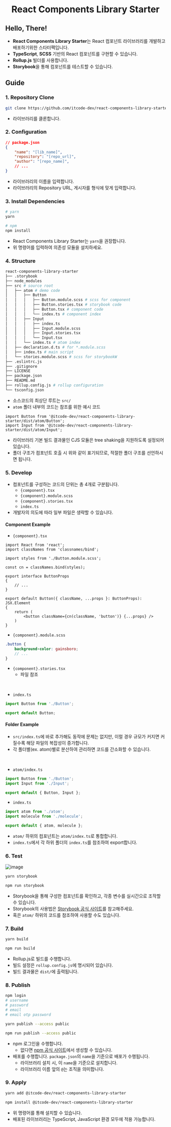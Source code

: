 <h1 align="center">React Components Library Starter</h1>

## Hello, There!

- **React Components Library Starter**는 React 컴포넌트 라이브러리를 개발하고 배포하기위한 스타터팩입니다.
- **TypeScript**, **SCSS** 기반의 React 컴포넌트를 구현할 수 있습니다.
- **Rollup.js** 빌더를 사용합니다.
- **Storybook**을 통해 컴포넌트를 테스트할 수 있습니다.

## Guide

### 1. Repository Clone

``` bash
git clone https://github.com/itcode-dev/react-components-library-starter [lib_name]
```

- 라이브러리를 클론합니다.

### 2. Configuration

``` json
// package.json
{
	"name": "[lib_name]",
	"repository": "[repo_url]",
	"author": "[repo_name]",
	// ...
}
```

- 라이브러리의 이름을 입력합니다.
- 라이브러리의 Repository URL, 게시자를 형식에 맞게 입력합니다.

### 3. Install Dependencies

``` bash
# yarn
yarn

# npm
npm install
```

- React Components Library Starter는 `yarn`을 권장합니다.
- 위 명령어를 입력하여 의존성 모듈을 설치하세요.

### 4. Structure

``` bash
react-components-library-starter
├── .storybook
├── node_modules
├── src # source root
│	├── atom # demo code
│	│	├── Button
│	│	│	├── Button.module.scss # scss for component
│	│	│	├── Button.stories.tsx # storybook code
│	│	│	├── Button.tsx # component code
│	│	│	└── index.ts # component index
│	│	├── Input
│	│	│	├── index.ts
│	│	│	├── Input.module.scss
│	│	│	├── Input.stories.tsx
│	│	│	└── Input.tsx
│	│	└── index.ts # atom index
│	├── declaration.d.ts # for *.module.scss
│	├── index.ts # main script
│	└── stories.module.scss # scss for storybookW
├── .eslintrc.js
├── .gitignore
├── LICENSE
├── package.json
├── README.md
├── rollup.config.js # rollup configuration
└── tsconfig.json
```

- 소스코드의 최상단 루트는 `src/`
- `atom` 폴더 내부의 코드는 참조를 위한 예시 코드

``` tsx
import Button from '@itcode-dev/react-components-library-starter/dist/atom/Button';
import Input from '@itcode-dev/react-components-library-starter/dist/atom/Input';
```

- 라이브러리 기본 빌드 결과물인 CJS 모듈은 tree shaking을 지원하도록 설정되어있습니다.
- 폴더 구조가 컴포넌트 호출 시 위와 같이 표기되므로, 적절한 폴더 구조를 선언하시면 됩니다.

### 5. Develop

- 컴포넌트를 구성하는 코드의 단위는 총 4개로 구분됩니다.
  - `{component}.tsx`
  - `{component}.module.scss`
  - `{component}.stories.tsx`
  - `index.ts`
- 개발자의 의도에 따라 일부 파일은 생략할 수 있습니다.

#### Component Example

- `{component}.tsx`

``` tsx
import React from 'react';
import classNames from 'classnames/bind';

import styles from './Button.module.scss';

const cn = classNames.bind(styles);

export interface ButtonProps
{
	// ...
}

export default Button({ className, ...props }: ButtonProps): JSX.Element
{
	return (
		<button className={cn(className, 'button')} {...props} />
	)
}
```

- `{component}.module.scss`

``` scss
.button {
	background-color: gainsboro;
	// ...
}
```

- `{component}.stories.tsx`
  - 파일 참조

<br />

- `index.ts`

``` ts
import Button from './Button';

export default Button;
```

#### Folder Example

- `src/index.ts`에 바로 추가해도 동작에 문제는 없지만, 이럴 경우 규모가 커지면 커질수록 해당 파일의 복잡성이 증가합니다.
- 각 폴더별(ex. atom)별로 분산하여 관리하면 코드를 간소화할 수 있습니다.

<br />

- `atom/index.ts`

``` ts
import Button from './Button';
import Input from './Input';

export default { Button, Input };
```

- `index.ts`

``` ts
import atom from './atom';
import molecule from './molecule';

export default { atom, molecule };
```

- `atom/` 하위의 컴포넌트는 `atom/index.ts`로 통합합니다.
- `index.ts`에서 각 하위 폴더의 `index.ts`를 참조하여 export합니다.

### 6. Test

![image](https://user-images.githubusercontent.com/50317129/172433200-b4b72fe1-e99b-4105-84fe-43f606cf54ff.png)

``` bash
yarn storybook

npm run storybook
```

- Storybook을 통해 구성한 컴포넌트를 확인하고, 각종 변수를 실시간으로 조작할 수 있습니다.
- Storybook의 사용법은 [Storybook 공식 사이트](https://storybook.js.org/tutorials/intro-to-storybook/react/ko/get-started/)를 참고해주세요.
- 혹은 `atom/` 하위의 코드를 참조하여 사용할 수도 있습니다.

### 7. Build

``` bash
yarn build

npm run build
```

- Rollup.js로 빌드를 수행합니다.
- 빌드 설정은 `rollup.config.js`에 명시되어 있습니다.
- 빌드 결과물은 `dist/`에 출력됩니다.

### 8. Publish

``` bash
npm login
# username
# password
# email
# email otp password

yarn publish --access public

npm run publish --access public
```

- npm 로그인을 수행합니다.
  - 없다면 [npm 공식 사이트](https://www.npmjs.com/)에서 생성할 수 있습니다.
- 배포를 수행합니다. `package.json`의 `name`을 기준으로 배포가 수행됩니다.
  - 라이브러리 설치 시, 이 `name`을 기준으로 설치합니다.
  - 라이브러리 이름 앞의 `@`는 조직을 의미합니다.

### 9. Apply

``` bash
yarn add @itcode-dev/react-components-library-starter

npm install @itcode-dev/react-components-library-starter
```

- 위 명령어를 통해 설치할 수 있습니다.
- 배포된 라이브러리는 TypeScript, JavaScript 환경 모두에 적용 가능합니다.